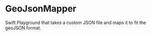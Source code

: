 # GeoJsonMapper
Swift Playground that takes a custom JSON file and maps it to fit the geoJSON format.
